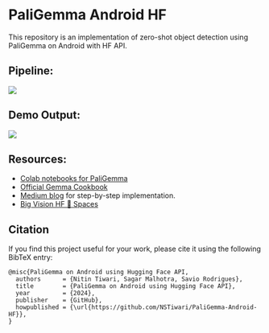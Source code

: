 # PaliGemma Android HF
This repository is an implementation of zero-shot object detection using PaliGemma on Android with HF API.

## Pipeline:
<img src="https://github.com/NSTiwari/PaliGemma-Android-HF/blob/main/assets/PaliGemma-Android-HF-Pipeline.png"/>


## Demo Output:
<img src="https://github.com/NSTiwari/PaliGemma-Android-HF/blob/main/assets/paligemma-android.gif"/>

## Resources:
- [Colab notebooks for PaliGemma](https://github.com/NSTiwari/PaliGemma)
- [Official Gemma Cookbook](https://github.com/google-gemini/gemma-cookbook)
- [Medium blog](https://medium.com/p/7716ec262837/edit) for step-by-step implementation.
- [Big Vision HF 🤗 Spaces](https://huggingface.co/spaces/big-vision/paligemma)

## Citation
If you find this project useful for your work, please cite it using the following BibTeX entry:

```
@misc{PaliGemma on Android using Hugging Face API,
  authors      = {Nitin Tiwari, Sagar Malhotra, Savio Rodrigues},
  title        = {PaliGemma on Android using Hugging Face API},
  year         = {2024},
  publisher    = {GitHub},
  howpublished = {\url{https://github.com/NSTiwari/PaliGemma-Android-HF}},
}
```
